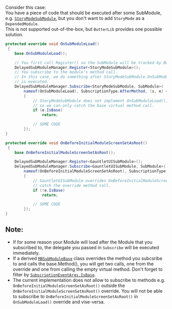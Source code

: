 Consider this case:  
You have a piece of code that should be executed after some SubModule, e.g. [``StoryModeSubModule``](https://apidoc.bannerlord.com/v/1.2.7/class_story_mode_1_1_story_mode_sub_module.html), but you don't want to add ``StoryMode`` as a ``DependedModule``.  
This is not supported out-of-the-box, but ``ButterLib`` provides one possible solution.  
```csharp
protected override void OnSubModuleLoad()
 {
    base.OnSubModuleLoad();

    // You first call Register() so the SubModule will be tracked by ButterLib
    DelayedSubModuleManager.Register<StoryModeSubModule>();
    // You subscribe to the module's method call.
    // In this case, we do something after StoryModeSubModule.OnSubModuleLoad
    // is executed.
    DelayedSubModuleManager.Subscribe<StoryModeSubModule, SubModule>(
        nameof(OnSubModuleLoad), SubscriptionType.AfterMethod, (s, e) =>
        {
            // StoryModeSubModule does not implement OnSubModuleLoad(),
            // so we can only catch the base virtual method call.
            if (e.IsBase)
                return;

            // SOME CODE
        });
}
```
  
```csharp
protected override void OnBeforeInitialModuleScreenSetAsRoot()
 {
    base.OnBeforeInitialModuleScreenSetAsRoot();

    DelayedSubModuleManager.Register<GauntletUISubModule>();
    DelayedSubModuleManager.Subscribe<GauntletUISubModule, SubModule>(
        nameof(OnBeforeInitialModuleScreenSetAsRoot), SubscriptionType.AfterMethod, (s, e) =>
        {
            // GauntletUISubModule overrides OnBeforeInitialModuleScreenSetAsRoot, so we can
            // catch the override method call.
            if (!e.IsBase)
                return;

            // SOME CODE
        });
}
```

## Note:
* If for some reason your Module will load after the Module that you subscribed to, the delegate you passed in ``Subscribe`` will be executed immediately.
* If a derived [``MBSubModuleBase``](https://apidoc.bannerlord.com/v/1.2.7/class_tale_worlds_1_1_mount_and_blade_1_1_m_b_sub_module_base.html) class overrides the method you subcsribe to and calls the base.Method(), you will get two calls, one from the override and one from calling the empty virtual method. Don't forget to filter by [``SubscriptionEventArgs.IsBase``](xref:Bannerlord.ButterLib.DelayedSubModule.SubscriptionEventArgs#collapsible-Bannerlord_ButterLib_DelayedSubModule_SubscriptionEventArgs_IsBase).
* The current implementation does not allow to subscribe to methods e.g. ``OnBeforeInitialModuleScreenSetAsRoot()`` outside the ``OnBeforeInitialModuleScreenSetAsRoot()`` override. You will not be able to subscribe to ``OnBeforeInitialModuleScreenSetAsRoot()`` in ``OnSubModuleLoad()`` override and vise-versa.
